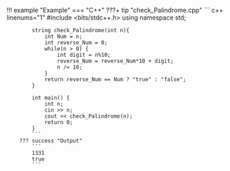 !!! example "Example"
    === "C++"
        ???+ tip "check_Palindrome.cpp"
            ``` c++ linenums="1"
            #include <bits/stdc++.h>
            using namespace std;

            string check_Palindrome(int n){
                int Num = n;
                int reverse_Num = 0;
                while(n > 0) {
                    int digit = n%10;
                    reverse_Num = reverse_Num*10 + digit;
                    n /= 10;
                }
                return reverse_Num == Num ? "true" : "false";
            }

            int main() {
                int n;
                cin >> n;
                cout << check_Palindrome(n);
                return 0;
            }
            ```
        ??? success "Output"
            ```
            1331
            true
            ```